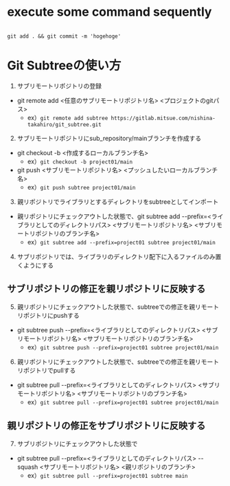 # execute some command sequently

``` git

git add . && git commit -m 'hogehoge'

```

# Git Subtreeの使い方

1. サブリモートリポジトリの登録

- git remote add <任意のサブリモートリポジトリ名> <プロジェクトのgitパス>
    - ex）`git remote add subtree https://gitlab.mitsue.com/nishina-takahiro/git_subtree.git`

2. サブリモートリポジトリにsub_repository/mainブランチを作成する

- git checkout -b <作成するローカルブランチ名>
    - ex）`git checkout -b project01/main`
- git push <サブリモートリポジトリ名> <プッシュしたいローカルブランチ名>
    - ex）`git push subtree project01/main`

3. 親リポジトリでライブラリとするディレクトリをsubtreeとしてインポート

- 親リポジトリにチェックアウトした状態で、git subtree add --prefix=<ライブラリとしてのディレクトリパス> <サブリモートリポジトリ名> <サブリモートリポジトリのブランチ名>
    - ex）`git subtree add --prefix=project01 subtree project01/main`

4. サブリポジトリでは、ライブラリのディレクトリ配下に入るファイルのみ置くようにする

## サブリポジトリの修正を親リポジトリに反映する

5. 親リポジトリにチェックアウトした状態で、subtreeでの修正を親リモートリポジトリにpushする

- git subtree push --prefix=<ライブラリとしてのディレクトリパス> <サブリモートリポジトリ名> <サブリモートリポジトリのブランチ名>
    - ex）`git subtree push --prefix=project01 subtree project01/main`

6. 親リポジトリにチェックアウトした状態で、subtreeでの修正を親リモートリポジトリでpullする

- git subtree pull --prefix=<ライブラリとしてのディレクトリパス> <サブリモートリポジトリ名> <サブリモートリポジトリのブランチ名>
    - ex）`git subtree pull --prefix=project01 subtree project01/main`

## 親リポジトリの修正をサブリポジトリに反映する

7. サブリポジトリにチェックアウトした状態で

- git subtree pull --prefix=<ライブラリとしてのディレクトリパス> --squash <サブリモートリポジトリ名> <親リポジトリのブランチ>
    - ex）`git subtree pull --prefix=project01 subtree main`